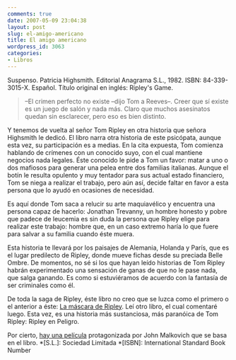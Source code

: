 ```yaml
---
comments: true
date: 2007-05-09 23:04:38
layout: post
slug: el-amigo-americano
title: El amigo americano
wordpress_id: 3063
categories:
- Libros
---
```


Suspenso. Patricia Highsmith. Editorial Anagrama S.L., 1982. ISBN: 84-339-3015-X. Español. Título original en inglés: Ripley's Game.





> 
  
> 
> –El crimen perfecto no existe –dijo Tom a Reeves–. Creer que sí existe es un juego de salón y nada más. Claro que muchos asesinatos quedan sin esclarecer, pero eso es bien distinto.
> 
> 






Y tenemos de vuelta al señor Tom Ripley en otra historia que señora Highsmith le dedicó. El libro narra otra historia de este psicópata, aunque esta vez, su participación es a medias. En la cita expuesta, Tom comienza hablando de crímenes con un conocido suyo, con el cual mantiene negocios nada legales. Éste conocido le pide a Tom un favor: matar a uno o dos mafiosos para generar una pelea entre dos familias italianas. Aunque el botín le resulta opulento y muy tentador para sus actual estado financiero, Tom se niega a realizar el trabajo, pero aún así, decide faltar en favor a esta persona que lo ayudó en ocasiones de necesidad.





Es aquí donde Tom saca a relucir su arte maquiavélico y encuentra una persona capaz de hacerlo: Jonathan Trevanny, un hombre honesto y pobre que padece de leucemia es sin duda la persona que Ripley elige para realizar este trabajo: hombre que, en un caso extremo haría lo que fuere para salvar a su familia cuando éste muera.





Esta historia te llevará por los paisajes de Alemania, Holanda y París, que es el lugar predilecto de Ripley, donde mueve fichas desde su preciada Belle Ombre. De momentos, no sé si los que hayan leído historias de Tom Ripley habrán experimentado una sensación de ganas de que no le pase nada, que salga ganando. Es como si estuviéramos de acuerdo con la fantasía de ser criminales como él.





De toda la saga de Ripley, éste libro no creo que se luzca como el primero o el anterior a éste: [La máscara de Ripley](http://www.minid.net/2007/01/09/la-mascara-de-ripley/). Leí otro libro, el cual comentaré luego. Esta vez, es una historia más sustanciosa, más paranóica de Tom Ripley: Ripley en Peligro.





Por cierto, [hay una película](http://www.imdb.com/title/tt0265651/) protagonizada por John Malkovich que se basa en el libro.
  *[S.L.]: Sociedad Limitada
  *[ISBN]: International Standard Book Number
